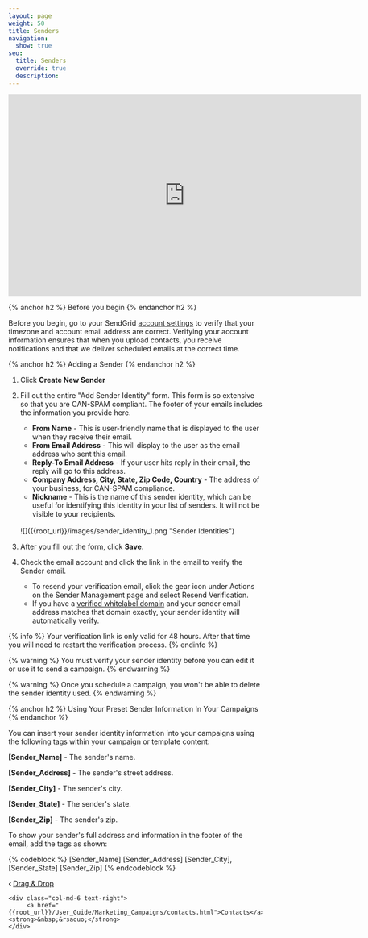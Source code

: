 ```yaml
---
layout: page
weight: 50
title: Senders
navigation:
  show: true
seo:
  title: Senders
  override: true
  description:
---
```


<iframe src="https://player.vimeo.com/video/120703745" width="700" height="400" frameborder="0" webkitallowfullscreen mozallowfullscreen allowfullscreen></iframe>

{% anchor h2 %}
Before you begin
{% endanchor h2 %}

Before you begin, go to your SendGrid [account settings]({{site.app_url}}/user/account) to verify that your timezone and account email address are correct. Verifying your account information ensures that when you upload contacts, you receive notifications and that we deliver scheduled emails at the correct time.

{% anchor h2 %}
Adding a Sender
{% endanchor h2 %}

1. Click **Create New Sender**
1. Fill out the entire "Add Sender Identity" form. This form is so extensive so that you are CAN-SPAM compliant. The footer of your emails includes the information you provide here.

   * **From Name** - This is user-friendly name that is displayed to the user when they receive their email.
   * **From Email Address** - This will display to the user as the email address who sent this email.
   * **Reply-To Email Address** - If your user hits reply in their email, the reply will go to this address.
   * **Company Address, City, State, Zip Code, Country** - The address of your business, for CAN-SPAM compliance.
   * **Nickname** - This is the name of this sender identity, which can be useful for identifying this identity in your list of senders. It will not be visible to your recipients.
   </br>
   ![]({{root_url}}/images/sender_identity_1.png "Sender Identities")

1. After you fill out the form, click **Save**.
1. Check the email account and click the link in the email to verify the Sender email.
   * To resend your verification email, click the gear icon under Actions on the Sender Management page and select Resend Verification.
   * If you have a [verified whitelabel domain]({{root_url}}/User_Guide/Settings/Whitelabel/index.html) and your sender email address matches that domain exactly, your sender identity will automatically verify.
   

{% info %}
Your verification link is only valid for 48 hours. After that time you will need to restart the verification process.
{% endinfo %}

{% warning %}
You must verify your sender identity before you can edit it or use it to send a campaign.
{% endwarning %}

{% warning %}
Once you schedule a campaign, you won't be able to delete the sender identity used.
{% endwarning %}

{% anchor h2 %}
Using Your Preset Sender Information In Your Campaigns
{% endanchor %}

You can insert your sender identity information into your campaigns using the following tags within your campaign or template content:

**[Sender_Name]** - The sender's name.

**[Sender_Address]** - The sender's street address.

**[Sender_City]** - The sender's city.

**[Sender_State]** - The sender's state.

**[Sender_Zip]** - The sender's zip.

To show your sender's full address and information in the footer of the email, add the tags as shown:

{% codeblock %}
[Sender_Name]
[Sender_Address]
[Sender_City], [Sender_State] [Sender_Zip]
{% endcodeblock %}

<div class="row">
    <div class="col-md-6 text-left">
        <strong>&lsaquo;&nbsp;</strong><a href="{{root_url}}/User_Guide/Marketing_Campaigns/drag_drop.html">Drag & Drop</a>
    </div>

    <div class="col-md-6 text-right">
         <a href="{{root_url}}/User_Guide/Marketing_Campaigns/contacts.html">Contacts</a><strong>&nbsp;&rsaquo;</strong>
    </div>
</div>
